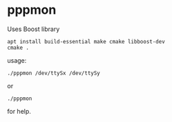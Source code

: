 # pppmon
Uses Boost library
```
apt install build-essential make cmake libboost-dev
cmake .
```
usage: 
```
./pppmon /dev/ttySx /dev/ttySy
```
or
```
./pppmon
```
for help. 
